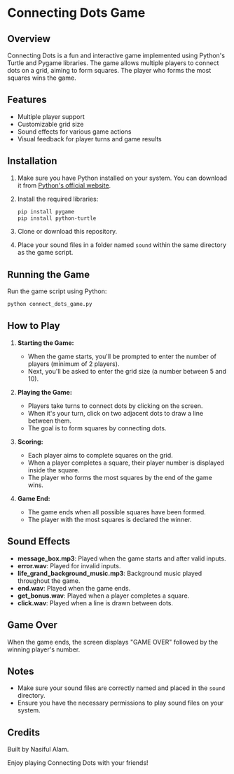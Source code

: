 # Connecting Dots Game

## Overview
Connecting Dots is a fun and interactive game implemented using Python's Turtle and Pygame libraries. The game allows multiple players to connect dots on a grid, aiming to form squares. The player who forms the most squares wins the game.

## Features
- Multiple player support
- Customizable grid size
- Sound effects for various game actions
- Visual feedback for player turns and game results

## Installation
1. Make sure you have Python installed on your system. You can download it from [Python's official website](https://www.python.org/).

2. Install the required libraries:
   ```sh
   pip install pygame
   pip install python-turtle
   ```

3. Clone or download this repository.

4. Place your sound files in a folder named `sound` within the same directory as the game script.

## Running the Game
Run the game script using Python:
```sh
python connect_dots_game.py
```

## How to Play
1. **Starting the Game:**
   - When the game starts, you'll be prompted to enter the number of players (minimum of 2 players).
   - Next, you'll be asked to enter the grid size (a number between 5 and 10).

2. **Playing the Game:**
   - Players take turns to connect dots by clicking on the screen.
   - When it's your turn, click on two adjacent dots to draw a line between them.
   - The goal is to form squares by connecting dots.

3. **Scoring:**
   - Each player aims to complete squares on the grid.
   - When a player completes a square, their player number is displayed inside the square.
   - The player who forms the most squares by the end of the game wins.

4. **Game End:**
   - The game ends when all possible squares have been formed.
   - The player with the most squares is declared the winner.

## Sound Effects
- **message_box.mp3**: Played when the game starts and after valid inputs.
- **error.wav**: Played for invalid inputs.
- **life_grand_background_music.mp3**: Background music played throughout the game.
- **end.wav**: Played when the game ends.
- **get_bonus.wav**: Played when a player completes a square.
- **click.wav**: Played when a line is drawn between dots.

## Game Over
When the game ends, the screen displays "GAME OVER" followed by the winning player's number.

## Notes
- Make sure your sound files are correctly named and placed in the `sound` directory.
- Ensure you have the necessary permissions to play sound files on your system.

## Credits
Built by Nasiful Alam.

Enjoy playing Connecting Dots with your friends!
